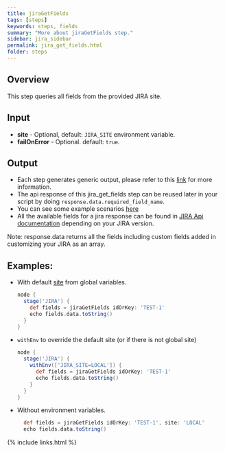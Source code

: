 ```yaml
---
title: jiraGetFields
tags: [steps]
keywords: steps, fields
summary: "More about jiraGetFields step."
sidebar: jira_sidebar
permalink: jira_get_fields.html
folder: steps
---
```


## Overview

This step queries all fields from the provided JIRA site.

## Input

* **site** - Optional, default: `JIRA_SITE` environment variable.
* **failOnError** - Optional. default: `true`.

## Output

* Each step generates generic output, please refer to this [link](config.html#common-response--error-handling) for more information.
* The api response of this jira_get_fields step can be reused later in your script by doing `response.data.required_field_name`.
* You can see some example scenarios [here](https://jenkinsci.github.io/jira-steps-plugin/common_usages.html)
* All the available fields for a jira response can be found in [JIRA Api documentation](https://docs.atlassian.com/jira/REST/) depending on your JIRA version.

Note: response.data returns all the fields including custom fields added in customizing your JIRA  as an array.

## Examples:

* With default [site](config#environment-variables) from global variables.

  ```groovy
  node {
    stage('JIRA') {
      def fields = jiraGetFields idOrKey: 'TEST-1'
      echo fields.data.toString()
    }
  }
  ```
* `withEnv` to override the default site (or if there is not global site)

  ```groovy
  node {
    stage('JIRA') {
      withEnv(['JIRA_SITE=LOCAL']) {
        def fields = jiraGetFields idOrKey: 'TEST-1'
        echo fields.data.toString()
      }
    }
  }
  ```
* Without environment variables.

  ```groovy
    def fields = jiraGetFields idOrKey: 'TEST-1', site: 'LOCAL'
    echo fields.data.toString()
  ```

{% include links.html %}
